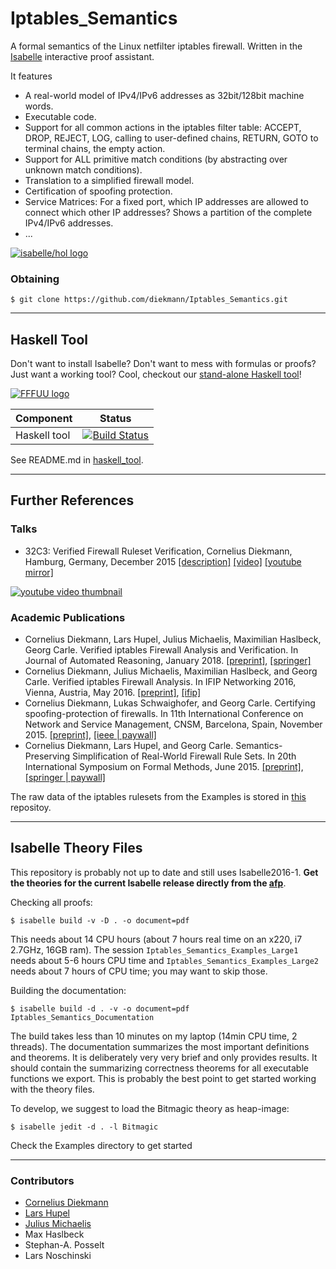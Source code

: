 # Iptables_Semantics

A formal semantics of the Linux netfilter iptables firewall.
Written in the [Isabelle](https://isabelle.in.tum.de/) interactive proof assistant.

It features
  * A real-world model of IPv4/IPv6 addresses as 32bit/128bit machine words.
  * Executable code.
  * Support for all common actions in the iptables filter table: ACCEPT, DROP, REJECT, LOG, calling to user-defined chains, RETURN, GOTO to terminal chains, the empty action.
  * Support for ALL primitive match conditions (by abstracting over unknown match conditions).
  * Translation to a simplified firewall model.
  * Certification of spoofing protection.
  * Service Matrices: For a fixed port, which IP addresses are allowed to connect which other IP addresses? Shows a partition of the complete IPv4/IPv6 addresses.
  * ...


[![isabelle/hol logo](https://raw.githubusercontent.com/diekmann/Iptables_Semantics/master/images/isabelle.png "Isabelle/HOL")](http://isabelle.in.tum.de/)


### Obtaining
```
$ git clone https://github.com/diekmann/Iptables_Semantics.git
```

---

## Haskell Tool

Don't want to install Isabelle? Don't want to mess with formulas or proofs? Just want a working tool? Cool, checkout our [stand-alone Haskell tool](./haskell_tool/)!

[![FFFUU logo](http://i.imgur.com/qc4dNKl.png "FFFUU")](./haskell_tool/)

| Component             | Status |
| --------------------- | ------ |
| Haskell tool          | [![Build Status](https://travis-ci.org/diekmann/Iptables_Semantics.svg)](https://travis-ci.org/diekmann/Iptables_Semantics) |

See README.md in [haskell_tool](./haskell_tool/).


---

## Further References

### Talks
  * 32C3: Verified Firewall Ruleset Verification, Cornelius Diekmann, Hamburg, Germany, December 2015 [[description]](https://events.ccc.de/congress/2015/Fahrplan/events/7195.html) [[video]](https://media.ccc.de/v/32c3-7195-verified_firewall_ruleset_verification#video) [[youtube mirror]](https://www.youtube.com/watch?v=VtfeNiF9pbo)
  
  [![youtube video thumbnail](https://img.youtube.com/vi/VtfeNiF9pbo/mqdefault.jpg)](https://media.ccc.de/v/32c3-7195-verified_firewall_ruleset_verification)

### Academic Publications

  * Cornelius Diekmann, Lars Hupel, Julius Michaelis, Maximilian Haslbeck, Georg Carle. Verified iptables Firewall Analysis and Verification. In Journal of Automated Reasoning, January 2018. [[preprint]](https://lars.hupel.info/pub/verified-iptables.pdf), [[springer]](https://link.springer.com/article/10.1007%2Fs10817-017-9445-1)
  * Cornelius Diekmann, Julius Michaelis, Maximilian Haslbeck, and Georg Carle. Verified iptables Firewall Analysis. In IFIP Networking 2016, Vienna, Austria, May 2016. [[preprint]](http://www.net.in.tum.de/fileadmin/bibtex/publications/papers/verified_iptables_firewall_analysis.pdf), [[ifip]](http://dl.ifip.org/db/conf/networking/networking2016/1570232858.pdf)
  * Cornelius Diekmann, Lukas Schwaighofer, and Georg Carle. Certifying spoofing-protection of firewalls. In 11th International Conference on Network and Service Management, CNSM, Barcelona, Spain, November 2015. [[preprint]](http://www.net.in.tum.de/fileadmin/bibtex/publications/papers/diekmann2015_cnsm.pdf), [[ieee | paywall]](http://ieeexplore.ieee.org/document/7367354/)
  * Cornelius Diekmann, Lars Hupel, and Georg Carle. Semantics-Preserving Simplification of Real-World Firewall Rule Sets. In 20th International Symposium on Formal Methods, June 2015. [[preprint]](http://www.net.in.tum.de/fileadmin/bibtex/publications/papers/fm15_Semantics-Preserving_Simplification_of_Real-World_Firewall_Rule_Sets.pdf), [[springer | paywall]](http://link.springer.com/chapter/10.1007%2F978-3-319-19249-9_13)

The raw data of the iptables rulesets from the Examples is stored in [this](https://github.com/diekmann/net-network) repositoy.

---


## Isabelle Theory Files


This repository is probably not up to date and still uses Isabelle2016-1. **Get the theories for the current Isabelle release directly from the [afp](https://www.isa-afp.org/entries/Iptables_Semantics.shtml)**.

Checking all proofs:

```
$ isabelle build -v -D . -o document=pdf
```
This needs about 14 CPU hours (about 7 hours real time on an x220, i7 2.7GHz, 16GB ram).
The session `Iptables_Semantics_Examples_Large1` needs about 5-6 hours CPU time and `Iptables_Semantics_Examples_Large2` needs about 7 hours of CPU time; you may want to skip those.


Building the documentation:

```
$ isabelle build -d . -v -o document=pdf Iptables_Semantics_Documentation
```
The build takes less than 10 minutes on my laptop (14min CPU time, 2 threads).
The documentation summarizes the most important definitions and theorems.
It is deliberately very very brief and only provides results.
It should contain the summarizing correctness theorems for all executable functions we export.
This is probably the best point to get started working with the theory files.


To develop, we suggest to load the Bitmagic theory as heap-image:
```
$ isabelle jedit -d . -l Bitmagic
```

Check the Examples directory to get started

---

### Contributors
   * [Cornelius Diekmann](http://www.net.in.tum.de/~diekmann/)
   * [Lars Hupel](http://lars.hupel.info/)
   * [Julius Michaelis](http://liftm.de)
   * Max Haslbeck
   * Stephan-A. Posselt
   * Lars Noschinski





